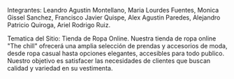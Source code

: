 Integrantes:
Leandro Agustin Montellano, 
Maria Lourdes Fuentes, 
Monica Gissel Sanchez, 
Francisco Javier Quispe, 
Alex Agustin Paredes, 
Alejandro Patricio Quiroga, 
Ariel Rodrigo Ruiz.

Tematica del Sitio: Tienda de Ropa Online.
Nuestra tienda de ropa online "The chill" ofrecerá una amplia selección de prendas y accesorios de moda, desde ropa casual hasta opciones elegantes, accesibles para todo publico. Nuestro objetivo es satisfacer las necesidades de clientes que buscan calidad y variedad en su vestimenta.
